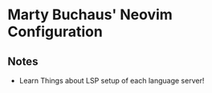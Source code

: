# Marty Buchaus' Neovim Configuration

## Notes
- Learn Things about LSP setup of each language server!


